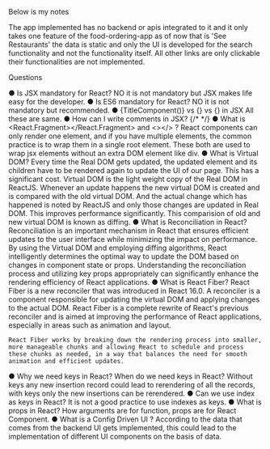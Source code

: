 Below is my notes

The app implemented has no backend or apis integrated to it and it only takes one feature of the food-ordering-app as of now that is 'See Restaurants' the data is static and only the UI is developed for the search functionality and not the functionality itself. All other links are only clickable their functionalities are not implemented.

Questions

● Is JSX mandatory for React?
  NO it is not mandatory but JSX makes life easy for the developer.
● Is ES6 mandatory for React?
  NO it is not mandatory but recommended.
● {TitleComponent()} vs {<TitleComponent/>} vs
{<TitleComponent></TitleComponent>} in JSX
    All these are same.
● How can I write comments in JSX?
    {/* */}
● What is <React.Fragment></React.Fragment> and <></> ?
    React components can only render one element, and if you have multiple elements, the common practice is to wrap them in a single root element.
    These both are used to wrap jsx elements without an extra DOM element like div.
● What is Virtual DOM?
    Every time the Real DOM gets updated, the updated element and its children have to be rendered again to update the UI of our page. This has a significant cost.
    Virtual DOM is the light weight copy of the Real DOM in ReactJS. Whenever an update happens the new virtual DOM is created and is compared with the old virtual DOM. And the actual change which has happened is noted by ReactJS and only those changes are updated in Real DOM. This improves performance significantly. This comparision of old and new virtual DOM is known as diffing.
● What is Reconciliation in React?
    Reconciliation is an important mechanism in React that ensures efficient updates to the user interface while minimizing the impact on performance. By using the Virtual DOM and employing diffing algorithms, React intelligently determines the optimal way to update the DOM based on changes in component state or props. Understanding the reconciliation process and utilizing key props appropriately can significantly enhance the rendering efficiency of React applications.
● What is React Fiber?
    React Fiber is a new reconciler that was introduced in React 16.0. A reconciler is a component responsible for updating the virtual DOM and applying changes to the actual DOM. React Fiber is a complete rewrite of React's previous reconciler and is aimed at improving the performance of React applications, especially in areas such as animation and layout.

    React Fiber works by breaking down the rendering process into smaller, more manageable chunks and allowing React to schedule and process these chunks as needed, in a way that balances the need for smooth animation and efficient updates.
● Why we need keys in React? When do we need keys in React?
    Without keys any new insertion record could lead to rerendering of all the records, with keys only the new insertions can be rerendered.
● Can we use index as keys in React?
    It is not a good practice to use indexes as keys.
● What is props in React?
    How arguments are for function, props are for React Component.
● What is a Config Driven UI ?
    According to the data that comes from the backend UI gets implemented, this could lead to the implementation of different UI components on the basis of data.